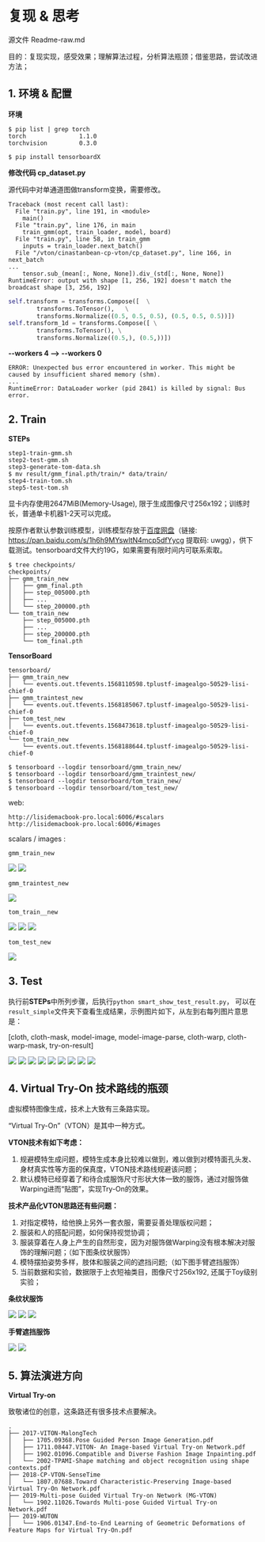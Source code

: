 # 复现 & 思考

源文件 Readme-raw.md
	
目的：复现实现，感受效果；理解算法过程，分析算法瓶颈；借鉴思路，尝试改进方法；


## 1. 环境 & 配置

**环境**

```
$ pip list | grep torch
torch               1.1.0
torchvision         0.3.0

$ pip install tensorboardX
```

**修改代码 cp_dataset.py**

源代码中对单通道图做transform变换，需要修改。

```
Traceback (most recent call last):
  File "train.py", line 191, in <module>
    main()
  File "train.py", line 176, in main
    train_gmm(opt, train_loader, model, board)
  File "train.py", line 58, in train_gmm
    inputs = train_loader.next_batch()
  File "/vton/cinastanbean-cp-vton/cp_dataset.py", line 166, in next_batch
...
    tensor.sub_(mean[:, None, None]).div_(std[:, None, None])
RuntimeError: output with shape [1, 256, 192] doesn't match the broadcast shape [3, 256, 192]

```

```python
self.transform = transforms.Compose([  \
        transforms.ToTensor(),   \
        transforms.Normalize((0.5, 0.5, 0.5), (0.5, 0.5, 0.5))])
self.transform_1d = transforms.Compose([ \
        transforms.ToTensor(), \
        transforms.Normalize((0.5,), (0.5,))])
```

**--workers 4 --> --workers 0**

```
ERROR: Unexpected bus error encountered in worker. This might be caused by insufficient shared memory (shm).
...
RuntimeError: DataLoader worker (pid 2841) is killed by signal: Bus error.
```


## 2. Train


**STEPs**

```
step1-train-gmm.sh
step2-test-gmm.sh
step3-generate-tom-data.sh
$ mv result/gmm_final.pth/train/* data/train/
step4-train-tom.sh
step5-test-tom.sh
```

显卡内存使用2647MiB(Memory-Usage), 限于生成图像尺寸256x192；训练时长，普通单卡机器1-2天可以完成。

按原作者默认参数训练模型，训练模型存放于[百度网盘](https://pan.baidu.com/s/1h6h9MYswltN4mcp5dfYycg)（链接: https://pan.baidu.com/s/1h6h9MYswltN4mcp5dfYycg 提取码: uwgg），供下载测试。tensorboard文件大约19G，如果需要有限时间内可联系索取。



```
$ tree checkpoints/
checkpoints/
├── gmm_train_new
│   ├── gmm_final.pth
│   ├── step_005000.pth
│   ├── ...
│   └── step_200000.pth
└── tom_train_new
    ├── step_005000.pth
    ├── ...
    ├── step_200000.pth
    └── tom_final.pth
```

**TensorBoard**

```
tensorboard/
├── gmm_train_new
│   └── events.out.tfevents.1568110598.tplustf-imagealgo-50529-lisi-chief-0
├── gmm_traintest_new
│   └── events.out.tfevents.1568185067.tplustf-imagealgo-50529-lisi-chief-0
├── tom_test_new
│   └── events.out.tfevents.1568473618.tplustf-imagealgo-50529-lisi-chief-0
└── tom_train_new
    └── events.out.tfevents.1568188644.tplustf-imagealgo-50529-lisi-chief-0
    
$ tensorboard --logdir tensorboard/gmm_train_new/
$ tensorboard --logdir tensorboard/gmm_traintest_new/
$ tensorboard --logdir tensorboard/tom_train_new/
$ tensorboard --logdir tensorboard/tom_test_new/
```

web: 

	http://lisidemacbook-pro.local:6006/#scalars
	http://lisidemacbook-pro.local:6006/#images

scalars / images :

	gmm_train_new

![](pics/gmm-train-sc.png)
![](pics/gmm-train-image.png)

	gmm_traintest_new

![](pics/gmm-traintest-images.png)

	tom_train__new

![](pics/tom-train-sc-1.png)  ![](pics/tom-train-sc-2.png)
![](pics/tom-train-images.png)

	tom_test_new

![](pics/tom-test.png)








## 3. Test

执行前**STEPs**中所列步骤，后执行```python smart_show_test_result.py```， 可以在```result_simple```文件夹下查看生成结果，示例图片如下，从左到右每列图片意思是：

[cloth, cloth-mask, model-image, model-image-parse, cloth-warp, cloth-warp-mask, try-on-result]

![](pics/src_012578_dst_014252.png)
![](pics/src_012849_dst_015439.png)
![](pics/src_012934_dst_010551.png)
![](pics/src_013355_dst_018626.png)
![](pics/src_013583_dst_006296.png)
![](pics/src_013725_dst_005920.png)
![](pics/src_017823_dst_007923.png)
![](pics/src_018876_dst_000192.png)
![](pics/src_019531_dst_015077.png)


## 4. Virtual Try-On 技术路线的瓶颈

虚拟模特图像生成，技术上大致有三条路实现。

“Virtual Try-On”（VTON）是其中一种方式。


**VTON技术有如下考虑：**

1. 规避模特生成问题，模特生成本身比较难以做到，难以做到对模特面孔头发、身材真实性等方面的保真度，VTON技术路线规避该问题；
2. 默认模特已经穿着了和待合成服饰尺寸形状大体一致的服饰，通过对服饰做Warping进而“贴图”，实现Try-On的效果。


**技术产品化VTON思路还有些问题：**

 1. 对指定模特，给他换上另外一套衣服，需要妥善处理版权问题；
 2. 服装和人的搭配问题，如何保持视觉协调；
 3. 服装穿着在人身上产生的自然形变，因为对服饰做Warping没有根本解决对服饰的理解问题；（如下图条纹状服饰）
 4. 模特摆拍姿势多样，肢体和服装之间的遮挡问题;（如下图手臂遮挡服饰）
 5. 当前数据和实验，数据限于上衣短袖类目，图像尺寸256x192, 还属于Toy级别实验；

**条纹状服饰**

![](pics/src_012377_dst_017227_p1.png)
![](pics/src_019001_dst_010473_p1.png)
![](pics/src_013309_dst_002031_p1.png)

**手臂遮挡服饰**
 
![](pics/src_012830_dst_008479_p2.png)
![](pics/src_012975_dst_007423_p2.png)
 
 
## 5. 算法演进方向

**Virtual Try-on**

致敬诸位的创意，这条路还有很多技术点要解决。


```
.
├── 2017-VITON-MalongTech
│   ├── 1705.09368.Pose Guided Person Image Generation.pdf
│   ├── 1711.08447.VITON- An Image-based Virtual Try-on Network.pdf
│   ├── 1902.01096.Compatible and Diverse Fashion Image Inpainting.pdf
│   └── 2002-TPAMI-Shape matching and object recognition using shape contexts.pdf
├── 2018-CP-VTON-SenseTime
│   └── 1807.07688.Toward Characteristic-Preserving Image-based Virtual Try-On Network.pdf
├── 2019-Multi-pose Guided Virtual Try-on Network (MG-VTON)
│   └── 1902.11026.Towards Multi-pose Guided Virtual Try-on Network.pdf
├── 2019-WUTON
│   └── 1906.01347.End-to-End Learning of Geometric Deformations of Feature Maps for Virtual Try-On.pdf 
```


